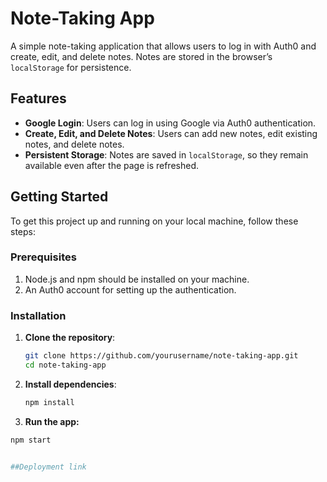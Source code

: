 # Note-Taking App

A simple note-taking application that allows users to log in with Auth0 and create, edit, and delete notes. Notes are stored in the browser’s `localStorage` for persistence.

## Features

- **Google Login**: Users can log in using Google via Auth0 authentication.
- **Create, Edit, and Delete Notes**: Users can add new notes, edit existing notes, and delete notes.
- **Persistent Storage**: Notes are saved in `localStorage`, so they remain available even after the page is refreshed.

## Getting Started

To get this project up and running on your local machine, follow these steps:

### Prerequisites

1. Node.js and npm should be installed on your machine.
2. An Auth0 account for setting up the authentication.

### Installation

1. **Clone the repository**:

   ```bash
   git clone https://github.com/yourusername/note-taking-app.git
   cd note-taking-app
2. **Install dependencies**:

   ```bash
   npm install

3. **Run the app:**
```bash
npm start


##Deployment link



